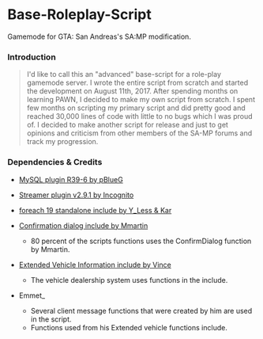 # Base-Roleplay-Script
Gamemode for GTA: San Andreas's SA:MP modification.

### Introduction

> I'd like to call this an "advanced" base-script for a role-play gamemode server. I wrote the entire script from scratch and started the development on August 11th, 2017. After spending months on learning PAWN, I decided to make my own script from scratch. I spent few months on scripting my primary script and did pretty good and reached 30,000 lines of code with little to no bugs which I was proud of. I decided to make another script for release and just to get opinions and criticism from other members of the SA-MP forums and track my progression.

### Dependencies & Credits

- [MySQL plugin R39-6 by pBlueG](https://github.com/pBlueG/SA-MP-MySQL/releases/tag/R39-6)

- [Streamer plugin v2.9.1 by Incognito](https://github.com/samp-incognito/samp-streamer-plugin/releases)
- [foreach 19 standalone include by Y_Less & Kar](http://forum.sa-mp.com/showthread.php?t=570868)

- [Confirmation dialog include by Mmartin](http://forum.sa-mp.com/showthread.php?t=566613)
	- 80 percent of the scripts functions uses the ConfirmDialog function by Mmartin.

- [Extended Vehicle Information include by Vince](http://forum.sa-mp.com/showthread.php?t=438678)
	- The vehicle dealership system uses functions in the include.

- Emmet_ 
	- Several client message functions that were created by him are used in the script.
	- Functions used from his Extended vehicle functions include.

